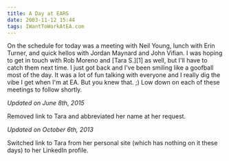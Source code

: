 ```yaml
---
title: A Day at EARS
date: 2003-11-12 15:44
tags: IWantToWorkAtEA.com
---
```

On the schedule for today was a meeting with Neil Young, lunch with Erin Turner, and quick hellos with Jordan Maynard and John Vifian. I was hoping to get in touch with Rob Moreno and [Tara S.][1] as well, but I'll have to catch them next time. I just got back and I've been smiling like a goofball most of the day. It was a lot of fun talking with everyone and I really dig the vibe I get when I'm at EA. But you knew that. ;) Low down on each of these meetings to follow shortly.

*Updated on June 8th, 2015*

Removed link to Tara and abbreviated her name at her request.

*Updated on October 6th, 2013*

Switched link to Tara from her personal site (which has nothing on it these days) to her LinkedIn profile.
